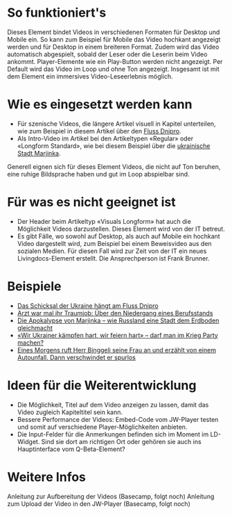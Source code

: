 

# So funktioniert's
Dieses Element bindet Videos in verschiedenen Formaten für Desktop und Mobile ein. So kann zum Beispiel für Mobile das Video hochkant angezeigt werden und für Desktop in einem breiteren Format. Zudem wird das Video automatisch abgespielt, sobald der Leser oder die Leserin beim Video ankommt. Player-Elemente wie ein Play-Button werden nicht angezeigt. Per Default wird das Video im Loop und ohne Ton angezeigt. Insgesamt ist mit dem Element ein immersives Video-Leseerlebnis möglich. 

# Wie es eingesetzt werden kann
- Für szenische Videos, die längere Artikel visuell in Kapitel unterteilen, wie zum Beispiel in diesem Artikel über den [Fluss Dnipro](https://www.nzz.ch/visuals/ukraine-krieg-der-dnipro-schicksalsfluss-zwischen-ost-und-west-ld.1721057).
- Als Intro-Video im Artikel bei den Artikeltypen «Regular» oder «Longform Standard», wie bei diesem Beispiel über die [ukrainische Stadt Marjinka](https://www.nzz.ch/international/ukraine-wie-russland-die-stadt-marjinka-dem-erdboden-gleichmacht-ld.1725188).

Generell eignen sich für dieses Element Videos, die nicht auf Ton beruhen, eine ruhige Bildsprache haben und gut im Loop abspielbar sind.

# Für was es nicht geeignet ist 
- Der Header beim Artikeltyp «Visuals Longform» hat auch die Möglichkeit Videos darzustellen. Dieses Element wird von der IT betreut.
- Es gibt Fälle, wo sowohl auf Desktop, als auch auf Mobile ein hochkant Video dargestellt wird, zum Beispiel bei einem Beweisvideo aus den sozialen Medien. Für diesen Fall wird zur Zeit von der IT ein neues Livingdocs-Element erstellt. Die Ansprechperson ist Frank Brunner.

# Beispiele
- [Das Schicksal der Ukraine hängt am Fluss Dnipro](https://www.nzz.ch/visuals/ukraine-krieg-der-dnipro-schicksalsfluss-zwischen-ost-und-west-ld.1721057)
- [Arzt war mal ihr Traumjob: Über den Niedergang eines Berufsstands](https://www.nzz.ch/zuerich/umfrage-mit-assistenzaerzten-burnouts-und-buerokratie-im-spital-ld.1722170)
- [Die Apokalypse von Marjinka – wie Russland eine Stadt dem Erdboden gleichmacht](https://www.nzz.ch/international/ukraine-wie-russland-die-stadt-marjinka-dem-erdboden-gleichmacht-ld.1725188)
- [«Wir Ukrainer kämpfen hart, wir feiern hart» – darf man im Krieg Party machen?](https://www.nzz.ch/international/ukraine-darf-man-im-krieg-feiern-zu-besuch-an-einer-party-in-dnipro-ld.1734653)
- [Eines Morgens ruft Herr Binggeli seine Frau an und erzählt von einem Autounfall. Dann verschwindet er spurlos](https://www.nzz.ch/zuerich/verschollen-zuercher-verschwindet-am-walensee-spurlos-ld.1728835)

# Ideen für die Weiterentwicklung
- Die Möglichkeit, Titel auf dem Video anzeigen zu lassen, damit das Video zugleich Kapiteltitel sein kann.
- Bessere Performance der Videos: Embed-Code vom JW-Player testen und somit auf verschiedene Player-Möglichkeiten anbieten.
- Die Input-Felder für die Anmerkungen befinden sich im Moment im LD-Widget. Sind sie dort am richtigen Ort oder gehören sie auch ins Hauptinterface vom Q-Beta-Element?

# Weitere Infos
Anleitung zur Aufbereitung der Videos (Basecamp, folgt noch) 
Anleitung zum Upload der Video in den JW-Player (Basecamp, folgt noch) 